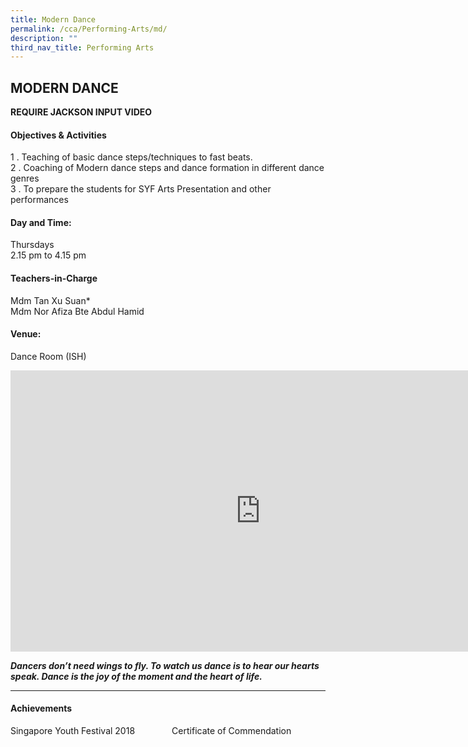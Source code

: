 ```yaml
---
title: Modern Dance
permalink: /cca/Performing-Arts/md/
description: ""
third_nav_title: Performing Arts
---
```

## MODERN DANCE

**REQUIRE JACKSON INPUT VIDEO**

#### Objectives &amp; Activities  

1 \.  Teaching of basic dance steps/techniques to fast beats.&nbsp;<br>
2 \.  Coaching of Modern dance steps and dance formation in different dance genres <br>
3 \.  To prepare the students for SYF Arts Presentation and other performances

#### Day and Time:

Thursdays <br>
2.15 pm to 4.15 pm

#### Teachers-in-Charge

Mdm Tan Xu Suan\* <br>
Mdm Nor Afiza Bte Abdul Hamid

#### Venue:

Dance Room (ISH)

<iframe allowfullscreen="true" height="450" width="800" frameborder="0" src="https://docs.google.com/presentation/d/e/2PACX-1vROBUKfLfiR_JAHNs9G6IMd6ZagZWJCTFL5KahxtoySJBypbb5jxmKv7aY7UPh2aGb1C1cpuAMmY3UL/embed?start=false&amp;loop=false&amp;delayms=3000"></iframe>

**_Dancers don’t need wings to fly. To watch us dance is to hear our hearts speak. Dance is the joy of the moment and the heart of life._**

---

#### Achievements

Singapore Youth Festival 2018&nbsp;&nbsp;&nbsp;&nbsp; &nbsp;&nbsp;&nbsp; &nbsp;&nbsp;&nbsp;&nbsp; &nbsp;Certificate of Commendation